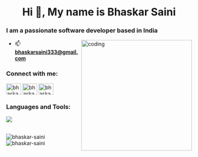 <h1 align="center">Hi 👋, My name is Bhaskar Saini</h1>
<h3 align="left">I am a passionate software developer based in India</h3>

<p><img align = "right" alt = "coding" width = "300" src = "https://camo.githubusercontent.com/4d9f5ecceb711eec6e2018f38a5677dc657c9738d4a65ba3b928c41c0a45b439/68747470733a2f2f6d69726f2e6d656469756d2e636f6d2f6d61782f313336302f302a37513379765349765f7430696f4a2d5a2e676966"></p>
<!-- <p align="left"> <img src="https://komarev.com/ghpvc/?username=bhaskar-saini&label=Profile%20views&color=0e75b6&style=flat" alt="bhaskar-saini" /> </p> -->

- 📫 **bhaskarsaini333@gmail.com**

<h3 align="left">Connect with me:</h3>

<p align="left">
<a href="https://linkedin.com/in/bhaskar-saini" target="blank"><img align="center" src="https://raw.githubusercontent.com/rahuldkjain/github-profile-readme-generator/master/src/images/icons/Social/linked-in-alt.svg" alt="bhaskar-saini" height="30" width="40" /></a>
<a href="https://www.leetcode.com/bhaskarsaini" target="blank"><img align="center" src="https://raw.githubusercontent.com/rahuldkjain/github-profile-readme-generator/master/src/images/icons/Social/leet-code.svg" alt="bhaskarsaini" height="30" width="40" /></a>
<a href="https://auth.geeksforgeeks.org/user/bhaskarsaini333" target="blank"><img align="center" src="https://raw.githubusercontent.com/rahuldkjain/github-profile-readme-generator/master/src/images/icons/Social/geeks-for-geeks.svg" alt="bhaskarsaini333" height="30" width="40" /></a>
</p>

<h3 align="left">Languages and Tools:</h3>
<a href="https://skillicons.dev"><img src="https://skillicons.dev/icons?i=cpp,html,css,js,tailwind,git,mongodb,nodejs,react,express"/></a>
<br>
<br>
<p><img align="left" src="https://github-readme-stats.vercel.app/api/top-langs?username=bhaskar-saini&show_icons=true&locale=en&layout=compact" alt="bhaskar-saini" /></p>
<!--<p>&nbsp;<img align="center" src="https://github-readme-stats.vercel.app/api?username=bhaskar-saini&show_icons=true&locale=en" alt="bhaskar-saini" /></p>-->
<p><img align="center" src="https://github-readme-streak-stats.herokuapp.com/?user=bhaskar-saini&" alt="bhaskar-saini" /></p>
